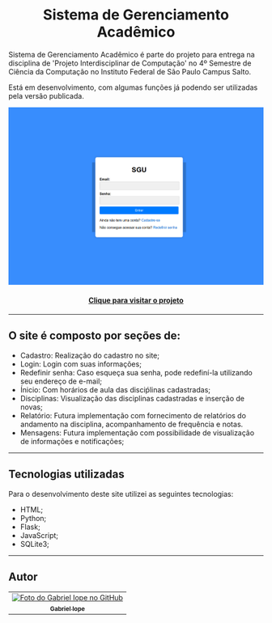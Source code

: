 <h1 align="center">Sistema de Gerenciamento Acadêmico</h1>

Sistema de Gerenciamento Acadêmico é parte do projeto para entrega na disciplina de 'Projeto Interdisciplinar de Computação' no 4º Semestre de Ciência da Computação no Instituto Federal de São Paulo Campus Salto.

Está em desenvolvimento, com algumas funções já podendo ser utilizadas pela versão publicada.

![Resultado do projeto](static/imagem/Previa.png)

<h4 align="center"><a href="https://sistema-de-gerenciamento-academico.onrender.com/">Clique para visitar o projeto</a></h4>

---

## O site é composto por seções de:

- Cadastro: Realização do cadastro no site;
- Login: Login com suas informações;
- Redefinir senha: Caso esqueça sua senha, pode redefiní-la utilizando seu endereço de e-mail;
- Ínicio: Com horários de aula das disciṕlinas cadastradas;
- Disciplinas: Visualização das disciplinas cadastradas e inserção de novas;
- Relatório: Futura implementação com fornecimento de relatórios do andamento na disciplina, acompanhamento de frequência e notas.
- Mensagens: Futura implementação com possibilidade de visualização de informações e notificações;

---

## Tecnologias utilizadas

Para o desenvolvimento deste site utilizei as seguintes tecnologias:

- HTML;
- Python;
- Flask;
- JavaScript;
- SQLite3; 

---

## Autor

<table>
  <tr>
    <td align="center">
      <a href="https://github.com/iuricode">
        <img src="https://avatars3.githubusercontent.com/u/101360369" width="100px;" alt="Foto do Gabriel Iope no GitHub"/><br>
        <sub>
          <b>Gabriel Iope</b>
        </sub>
      </a>
    </td>
  </tr>
</table>


